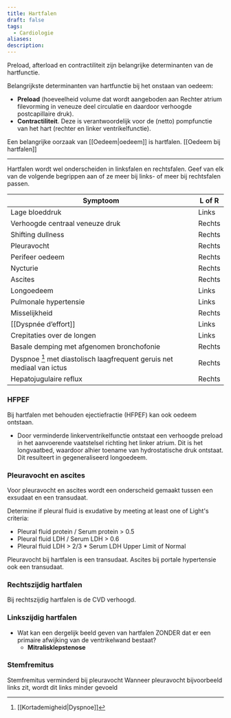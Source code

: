 ```yaml
---
title: Hartfalen
draft: false
tags:
  - Cardiologie
aliases: 
description:
---
```


Preload, afterload en contractiliteit zijn belangrijke determinanten van de hartfunctie.

Belangrijkste determinanten van hartfunctie bij het onstaan van oedeem:

-   **Preload** (hoeveelheid volume dat wordt aangeboden aan Rechter atrium filevorming in veneuze deel circulatie en daardoor verhoogde postcapillaire druk).
-   **Contractiliteit**. Deze is verantwoordelijk voor de (netto) pompfunctie van het hart (rechter en linker ventrikelfunctie).

Een belangrijke oorzaak van [[Oedeem|oedeem]] is hartfalen.
[[Oedeem bij hartfalen]]

---

Hartfalen wordt wel onderscheiden in linksfalen en rechtsfalen. Geef van elk van de volgende begrippen aan of ze meer bij links- of meer bij rechtsfalen passen.

| Symptoom | L of R |
| --- | --- |
| Lage bloeddruk | Links |
| Verhoogde centraal veneuze druk | Rechts |
| Shifting dullness | Rechts |
| Pleuravocht | Rechts |
| Perifeer oedeem | Rechts |
| Nycturie | Rechts |
| Ascites  | Rechts |
| Longoedeem | Links |
| Pulmonale hypertensie | Links |
| Misselijkheid | Rechts |
| [[Dyspnée d’effort]] | Links |
| Crepitaties over de longen | Links |
| Basale demping met afgenomen bronchofonie | Rechts |
| Dyspnoe [^1] met diastolisch laagfrequent geruis net mediaal van ictus | Rechts |
| Hepatojugulaire reflux | Rechts |

### HFPEF
Bij hartfalen met behouden ejectiefractie (HFPEF) kan ook oedeem ontstaan.

- Door verminderde linkerventrikelfunctie ontstaat een verhoogde preload in het aanvoerende vaatstelsel richting het linker atrium. Dit is het longvaatbed, waardoor alhier toename van hydrostatische druk ontstaat. Dit resulteert in gegeneraliseerd longoedeem.

### Pleuravocht en ascites

Voor pleuravocht en ascites wordt een onderscheid gemaakt tussen een exsudaat en een transudaat.

Determine if pleural fluid is exudative by meeting at least one of Light's criteria:

-   Pleural fluid protein / Serum protein > 0.5
-   Pleural fluid LDH / Serum LDH > 0.6
-   Pleural fluid LDH > 2/3 * Serum LDH Upper Limit of Normal

Pleuravocht bij hartfalen is een transudaat. Ascites bij portale hypertensie ook een transudaat.

### Rechtszijdig hartfalen

Bij rechtszijdig hartfalen is de CVD verhoogd.

### Linkszijdig hartfalen

- Wat kan een dergelijk beeld geven van hartfalen ZONDER dat er een primaire afwijking van de ventrikelwand bestaat?
    - **Mitralisklepstenose**

### Stemfremitus

Stemfremitus verminderd bij pleuravocht
Wanneer pleuravocht bijvoorbeeld links zit, wordt dit links minder gevoeld

[^1]: [[Kortademigheid|Dyspnoe]]